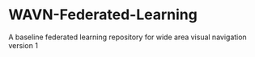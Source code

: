 # WAVN-Federated-Learning
A baseline federated learning repository for wide area visual navigation version 1
